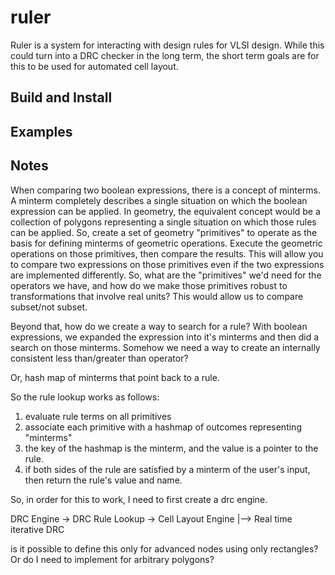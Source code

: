 # ruler

Ruler is a system for interacting with design rules for VLSI design. While this
could turn into a DRC checker in the long term, the short term goals are for
this to be used for automated cell layout.

## Build and Install


## Examples

## Notes

When comparing two boolean expressions, there is a concept of minterms. A
minterm completely describes a single situation on which the boolean expression
can be applied. In geometry, the equivalent concept would be a collection of
polygons representing a single situation on which those rules can be applied.
So, create a set of geometry "primitives" to operate as the basis for defining
minterms of geometric operations. Execute the geometric operations on those
primitives, then compare the results. This will allow you to compare two
expressions on those primitives even if the two expressions are implemented
differently. So, what are the "primitives" we'd need for the operators we have,
and how do we make those primitives robust to transformations that involve real
units? This would allow us to compare subset/not subset.

Beyond that, how do we create a way to search for a rule? With boolean
expressions, we expanded the expression into it's minterms and then did a
search on those minterms. Somehow we need a way to create an internally
consistent less than/greater than operator?

Or, hash map of minterms that point back to a rule.

So the rule lookup works as follows:
1. evaluate rule terms on all primitives
2. associate each primitive with a hashmap of outcomes representing "minterms"
3. the key of the hashmap is the minterm, and the value is a pointer to the rule.
4. if both sides of the rule are satisfied by a minterm of the user's input, then return the rule's value and name.

So, in order for this to work, I need to first create a drc engine.

DRC Engine -> DRC Rule Lookup -> Cell Layout Engine
         |--> Real time iterative DRC

is it possible to define this only for advanced nodes using only rectangles? Or do I need to implement for arbitrary polygons?

